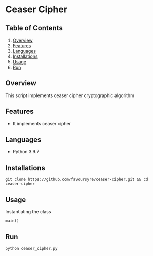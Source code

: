 # Ceaser Cipher

## Table of Contents

1. [Overview](#overview)
2. [Features](#features)
3. [Languages](#languages)
4. [Installations](#installations)
5. [Usage](#usage)
6. [Run](#run)

## Overview

This script implements ceaser cipher cryptographic algorithm

## Features

- It implements ceaser cipher

## Languages

- Python 3.9.7

## Installations

```shell
git clone https://github.com/favoursyre/ceaser-cipher.git && cd ceaser-cipher
```

## Usage

Instantiating the class

```python
main()
```

## Run

```shell
python ceaser_cipher.py
```
